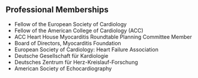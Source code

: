 ## Professional Memberships
- Fellow of the European Society of Cardiology
- Fellow of the American College of Cardiology (ACC)
- ACC Heart House Myocarditis Roundtable Planning Committee Member
- Board of Directors, Myocarditis Foundation
- European Society of Cardiology: Heart Failure Association
- Deutsche Gesellschaft für Kardiologie
- Deutsches Zentrum für Herz-Kreislauf-Forschung
- American Society of Echocardiography
